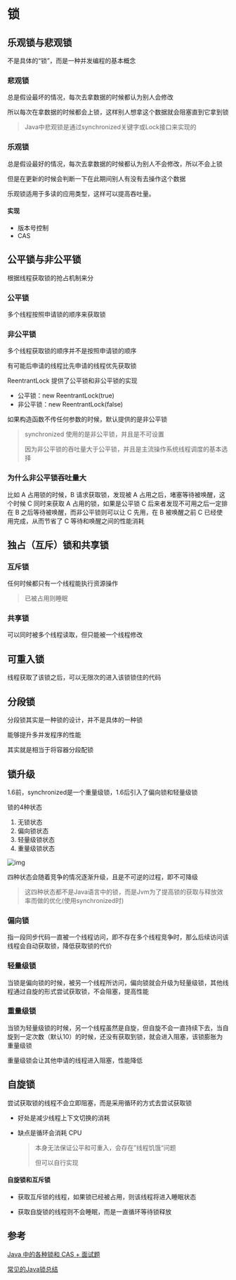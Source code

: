 # 锁

## 乐观锁与悲观锁

不是具体的“锁”，而是一种并发编程的基本概念

### 悲观锁

总是假设最坏的情况，每次去拿数据的时候都认为别人会修改

所以每次在拿数据的时候都会上锁，这样别人想拿这个数据就会阻塞直到它拿到锁

> Java中悲观锁是通过synchronized关键字或Lock接口来实现的

### 乐观锁

总是假设最好的情况，每次去拿数据的时候都认为别人不会修改，所以不会上锁

但是在更新的时候会判断一下在此期间别人有没有去操作这个数据

乐观锁适用于多读的应用类型，这样可以提高吞吐量。

#### 实现

* 版本号控制
* CAS

## 公平锁与非公平锁

根据线程获取锁的抢占机制来分

### 公平锁

多个线程按照申请锁的顺序来获取锁

### 非公平锁

多个线程获取锁的顺序并不是按照申请锁的顺序

有可能后申请的线程比先申请的线程优先获取锁

ReentrantLock 提供了公平锁和非公平锁的实现

- 公平锁：new ReentrantLock(true)
- 非公平锁：new ReentrantLock(false)

如果构造函数不传任何参数的时候，默认提供的是非公平锁

> synchronized 使用的是非公平锁，并且是不可设置
>
> 因为非公平锁的吞吐量大于公平锁，并且是主流操作系统线程调度的基本选择

### 为什么非公平锁吞吐量大

比如 A 占用锁的时候，B 请求获取锁，发现被 A 占用之后，堵塞等待被唤醒，这个时候 C 同时来获取 A 占用的锁，如果是公平锁 C 后来者发现不可用之后一定排在 B 之后等待被唤醒，而非公平锁则可以让 C 先用，在 B 被唤醒之前 C 已经使用完成，从而节省了 C 等待和唤醒之间的性能消耗

## 独占（互斥）锁和共享锁

### 互斥锁

任何时候都只有一个线程能执行资源操作

> 已被占用则睡眠

### 共享锁

可以同时被多个线程读取，但只能被一个线程修改

## 可重入锁

线程获取了该锁之后，可以无限次的进入该锁锁住的代码

## 分段锁

分段锁其实是一种锁的设计，并不是具体的一种锁

能够提升多并发程序的性能

其实就是相当于将容器分段配锁

## 锁升级

1.6前，synchronized是一个重量级锁，1.6后引入了偏向锁和轻量级锁

锁的4种状态

1. 无锁状态
2. 偏向锁状态
3. 轻量级锁状态
4. 重量级锁状态

![img](https://uploadfiles.nowcoder.com/images/20220224/4107856_1645690356869/1E93EF873A5A8C896878DBD7EB5E6C36)

四种状态会随着竞争的情况逐渐升级，且是不可逆的过程，即不可降级

> 这四种状态都不是Java语言中的锁，而是Jvm为了提高锁的获取与释放效率而做的优化(使用synchronized时)

### 偏向锁

指一段同步代码一直被一个线程访问，即不存在多个线程竞争时，那么后续访问该线程会自动获取锁，降低获取锁的代价

### 轻量级锁

当锁是偏向锁的时候，被另一个线程所访问，偏向锁就会升级为轻量级锁，其他线程通过自旋的形式尝试获取锁，不会阻塞，提高性能

### 重量级锁

当锁为轻量级锁的时候，另一个线程虽然是自旋，但自旋不会一直持续下去，当自旋到一定次数（默认10）的时候，还没有获取到锁，就会进入阻塞，该锁膨胀为重量级锁

重量级锁会让其他申请的线程进入阻塞，性能降低

## 自旋锁

尝试获取锁的线程不会立即阻塞，而是采用循环的方式去尝试获取锁

* 好处是减少线程上下文切换的消耗

* 缺点是循环会消耗 CPU

  > 本身无法保证公平和可重入，会存在”线程饥饿“问题
  >
  > 但可以自行实现

#### 自旋锁和互斥锁

* 获取互斥锁的线程，如果锁已经被占用，则该线程将进入睡眠状态

* 获取自旋锁的线程则不会睡眠，而是一直循环等待锁释放

## 参考

[Java 中的各种锁和 CAS + 面试题](https://juejin.cn/post/6844904058315243527#heading-11)

[常见的Java锁总结](https://blog.51cto.com/u_14442094/2664125)